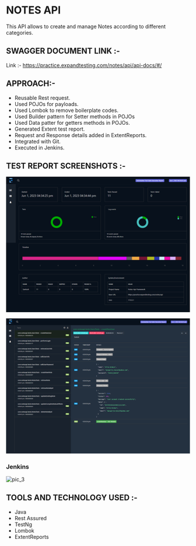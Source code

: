 # NOTES API 
This API allows to create and manage Notes according to different categories.

## SWAGGER DOCUMENT LINK :-
Link :- https://practice.expandtesting.com/notes/api/api-docs/#/


## APPROACH:-
* Reusable Rest request.
* Used POJOs for payloads.
* Used Lombok to remove boilerplate codes.
* Used Builder pattern for Setter methods in POJOs
* Used Data patter for getters methods in POJOs.
* Generated Extent test report.
* Request and Response details added in ExtentReports.
* Integrated with Git.
* Executed in Jenkins.


## TEST REPORT SCREENSHOTS :-
![pic_1](reportsnaps/pic_1.png)

![pic_2](reportsnaps/pic_2.png)

### Jenkins
![pic_3](reportsnaps/jenkins_1)

## TOOLS AND TECHNOLOGY USED :-
* Java
* Rest Assured
* TestNg
* Lombok
* ExtentReports